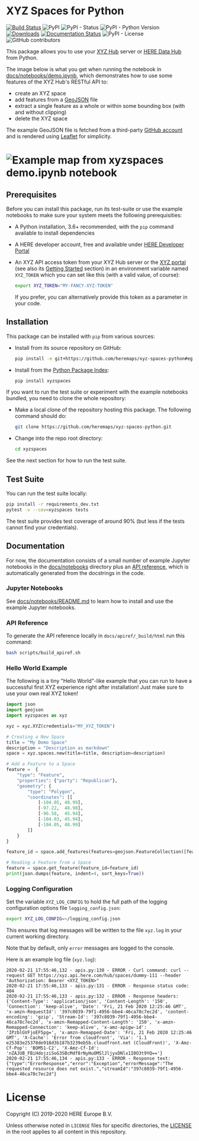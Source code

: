 # XYZ Spaces for Python
[![Build Status](https://travis-ci.com/heremaps/xyz-spaces-python.svg?branch=master)](https://travis-ci.com/github/heremaps/xyz-spaces-python)
![PyPI](https://img.shields.io/pypi/v/xyzspaces)
![PyPI - Status](https://img.shields.io/pypi/status/xyzspaces)
![PyPI - Python Version](https://img.shields.io/pypi/pyversions/xyzspaces)
[![Downloads](https://pepy.tech/badge/xyzspaces)](https://pepy.tech/project/xyzspaces)
[![Documentation Status](https://readthedocs.org/projects/docs/badge/?version=latest)](https://xyz-spaces-python.readthedocs.io/en/latest/)
![PyPI - License](https://img.shields.io/pypi/l/xyzspaces)
![GitHub contributors](https://img.shields.io/github/contributors/heremaps/xyz-spaces-python)


This package allows you to use your [XYZ Hub](https://github.com/heremaps/xyz-hub) server or [HERE Data Hub](https://developer.here.com/products/data-hub) from Python.

The image below is what you get when running the notebook in [docs/notebooks/demo.ipynb](./docs/notebooks/demo.ipynb),
which demonstrates how to use some features of the XYZ Hub's RESTful API to:

- create an XYZ space
- add features from a [GeoJSON](https://en.wikipedia.org/wiki/GeoJSON) file
- extract a single feature as a whole or within some bounding box (with and without clipping)
- delete the XYZ space

The example GeoJSON file is fetched from a third-party [GitHub account](https://github.com/johan/world.geo.json) and is rendered using [Leaflet](https://leafletjs.com) for simplicity.

# ![Example map from xyzspaces demo.ipynb notebook](https://user-images.githubusercontent.com/30625612/88389592-63d6be00-cdd4-11ea-903b-15c7819d7e13.png)


## Prerequisites

Before you can install this package, run its test-suite or use the example notebooks to make sure your system meets the following prerequisities:

- A Python installation, 3.6+ recommended, with the `pip` command available to install dependencies
- A HERE developer account, free and available under [HERE Developer Portal](https://developer.here.com)
- An XYZ API access token from your XYZ Hub server or the [XYZ portal](https://www.here.xyz) (see also its [Getting
  Started](https://www.here.xyz/getting-started/) section) in an environment variable named `XYZ_TOKEN` which you can
  set like this (with a valid value, of course):

    ```bash
    export XYZ_TOKEN="MY-FANCY-XYZ-TOKEN"
    ```

    If you prefer, you can alternatively provide this token as a parameter in your code.

## Installation

This package can be installed with `pip` from various sources:

- Install from its source repository on GitHub:

    ```bash
    pip install -e git+https://github.com/heremaps/xyz-spaces-python#egg=xyzspaces
    ```

- Install from the [Python Package Index](https://pypi.org/project/xyzspaces/):

    ```bash
    pip install xyzspaces
    ```

If you want to run the test suite or experiment with the example notebooks bundled, you need to clone the whole repository:

- Make a local clone of the repository hosting this package. The following command should do:

    ```bash
    git clone https://github.com/heremaps/xyz-spaces-python.git
    ```

- Change into the repo root directory:

    ```bash
    cd xyzspaces
    ```

See the next section for how to run the test suite.

## Test Suite

You can run the test suite locally:

```bash
pip install -r requirements_dev.txt
pytest -v --cov=xyzspaces tests
```

The test suite provides test coverage of around 90% (but less if the tests cannot find your credentials).

## Documentation

For now, the documentation consists of a small number of example Jupyter notebooks in the [docs/notebooks](./docs/notebooks) directory plus an [API reference](https://xyz-spaces-python.readthedocs.io/en/latest/index.html), which is automatically generated from the docstrings in the code.

### Jupyter Notebooks

See [docs/notebooks/README.md](./docs/notebooks/README.md) to learn how to install and use the example Jupyter notebooks.

### API Reference

To generate the API reference locally in `docs/apiref/_build/html` run this command:

```bash
bash scripts/build_apiref.sh
```

### Hello World Example

The following is a tiny "Hello World"-like example that you can run to have a successful first XYZ experience right after installation! Just make sure to use your own real XYZ token!

```python
import json
import geojson
import xyzspaces as xyz

xyz = xyz.XYZ(credentials="MY_XYZ_TOKEN")

# Creating a New Space
title = "My Demo Space"
description = "Description as markdown"
space = xyz.spaces.new(title=title, description=description)

# Add a Feature to a Space
feature =  {
    "type": "Feature",
    "properties": {"party": "Republican"},
    "geometry": {
        "type": "Polygon",
        "coordinates": [[
            [-104.05, 48.99],
            [-97.22,  48.98],
            [-96.58,  45.94],
            [-104.03, 45.94],
            [-104.05, 48.99]
        ]]
    }
}

feature_id = space.add_features(features=geojson.FeatureCollection([feature]))["features"][0]["id"]

# Reading a Feature from a Space
feature = space.get_feature(feature_id=feature_id)
print(json.dumps(feature, indent=4, sort_keys=True))
```

### Logging Configuration

Set the variable `XYZ_LOG_CONFIG` to hold the full path of the logging configuration options file `logging_config.json`:

```bash
export XYZ_LOG_CONFIG=~/logging_config.json
```

This ensures that log messages will be written to the file `xyz.log` in your current working directory.

Note that by default, only `error` messages are logged to the console.

Here is an example log file (`xyz.log`):

```text
2020-02-21 17:55:46,132 - apis.py:130 - ERROR - Curl command: curl --request GET https://xyz.api.here.com/hub/spaces/dummy-111 --header "Authorization: Bearer <XYZ_TOKEN>"
2020-02-21 17:55:46,133 - apis.py:131 - ERROR - Response status code: 404
2020-02-21 17:55:46,133 - apis.py:132 - ERROR - Response headers: {'Content-Type': 'application/json', 'Content-Length': '150', 'Connection': 'keep-alive', 'Date': 'Fri, 21 Feb 2020 12:25:46 GMT', 'x-amzn-RequestId': '397c8039-79f1-4956-bbe4-46ca78c7ec2d', 'content-encoding': 'gzip', 'Stream-Id': '397c8039-79f1-4956-bbe4-46ca78c7ec2d', 'x-amzn-Remapped-Content-Length': '150', 'x-amzn-Remapped-Connection': 'keep-alive', 'x-amz-apigw-id': 'IPzblGVFjoEF5pg=', 'x-amzn-Remapped-Date': 'Fri, 21 Feb 2020 12:25:46 GMT', 'X-Cache': 'Error from cloudfront', 'Via': '1.1 e25383e25378de918d3b187b3239eb5b.cloudfront.net (CloudFront)', 'X-Amz-Cf-Pop': 'BOM51-C2', 'X-Amz-Cf-Id': 'nZAJUB_FBiHdojziSoG3SBcMdf8rNyHuOMSlJljyxDNlx1I0O3t9YQ=='}
2020-02-21 17:55:46,134 - apis.py:133 - ERROR - Response text: {"type":"ErrorResponse","error":"Exception","errorMessage":"The requested resource does not exist.","streamId":"397c8039-79f1-4956-bbe4-46ca78c7ec2d"}
```

# License

Copyright (C) 2019-2020 HERE Europe B.V.

Unless otherwise noted in `LICENSE` files for specific directories, the [LICENSE](LICENSE) in the root applies to all content in this repository.
